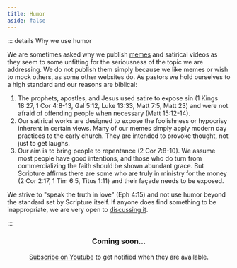 ```yaml
---
title: Humor
aside: false
---
```



<script lang='ts' setup>

import VideoType from './VideoType.vue'
import VideoPreview from '@/_comp/VideoPreview.vue'
import videos_humor from '../videos_humor.json'

</script>


<VideoType active='humor'></VideoType>


::: details Why we use humor

We are sometimes asked why we publish [memes](/graphics) and satirical videos as they seem to some unfitting for the seriousness of the topic we are addressing. We do not publish them simply because we like memes or wish to mock others, as some other websites do. As pastors we hold ourselves to a high standard and our reasons are biblical:

 1. The prophets, apostles, and Jesus used satire to expose sin (1 Kings 18:27, 1 Cor 4:8-13, Gal 5:12, Luke 13:33, Matt 7:5, Matt 23) and were not afraid of offending people when necessary (Matt 15:12-14).
 2. Our satirical works are designed to expose the foolishness or hypocrisy inherent in certain views. Many of our memes simply apply modern day practices to the early church. They are intended to provoke thought, not just to get laughs.
 3. Our aim is to bring people to repentance (2 Cor 7:8-10). We assume most people have good intentions, and those who do turn from commercializing the faith should be shown abundant grace. But Scripture affirms there are some who are truly in ministry for the money (2 Cor 2:17, 1 Tim 6:5, Titus 1:11) and their façade needs to be exposed.

We strive to "speak the truth in love" (Eph 4:15) and not use humor beyond the standard set by Scripture itself. If anyone does find something to be inappropriate, we are very open to [discussing it](/about#contact).

:::

<VideoPreview v-for='episode of videos_humor' :key='episode.id' :episode='episode'></VideoPreview>
<div v-if='!videos_humor.length' style='text-align:center'>
    <h3>Coming soon...</h3>
    <p><a href='https://www.youtube.com/@SellingJesus' target='_blank'>Subscribe on Youtube</a> to get notified when they are available.</p>
</div>
